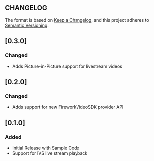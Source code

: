 ## CHANGELOG

The format is based on [Keep a Changelog](https://keepachangelog.com/en/1.0.0/),
and this project adheres to [Semantic Versioning](https://semver.org/spec/v2.0.0.html).

## [0.3.0]

### Changed

  - Adds Picture-in-Picture support for livestream videos 

## [0.2.0]

### Changed

  - Adds support for new FireworkVideoSDK provider API

## [0.1.0]

### Added

  - Initial Release with Sample Code
  - Support for IVS live stream playback
